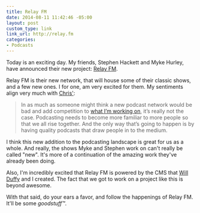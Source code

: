 ```yaml
---
title: Relay FM
date: 2014-08-11 11:42:46 -05:00
layout: post
custom_type: link
link_url: http://relay.fm
categories:
- Podcasts
---
```


Today is an exciting day. My friends, Stephen Hackett and Myke Hurley, have announced their new project: [Relay FM](http://relay.fm).

Relay FM is their new network, that will house some of their classic shows, and a few new ones. I for one, am very excited for them. My sentiments align very much with [Chris'](http://www.chrisenns.com/2014/08/relay-fm/):

> In as much as some­one might think a new pod­cast net­work would be bad and add com­pe­ti­tion to [what I’m work­ing on](http://goodstuff.fm/), it’s really not the case. Pod­cast­ing needs to become more famil­iar to more peo­ple so that we all rise together. And the only way that’s going to hap­pen is by hav­ing qual­ity pod­casts that draw peo­ple in to the medium.

I think this new addition to the podcasting landscape is great for us as a whole. And really, the shows Myke and Stephen work on can't really be called "new". It's more of a continuation of the amazing work they've already been doing.

Also, I'm incredibly excited that Relay FM is powered by the CMS that [Will Duffy](https://twitter.com/willmanduffy) and I created. The fact that we got to work on a project like this is beyond awesome.

With that said, do your ears a favor, and follow the happenings of Relay FM. It'll be some *goodstuff™*.

